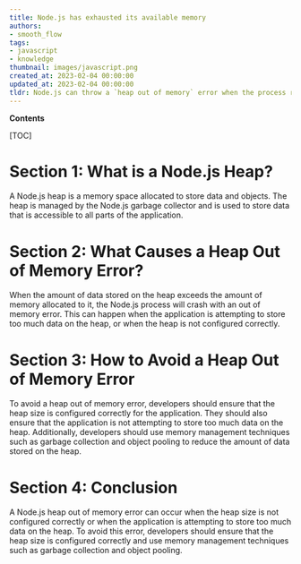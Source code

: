 ```yaml
---
title: Node.js has exhausted its available memory
authors:
- smooth_flow
tags:
- javascript
- knowledge
thumbnail: images/javascript.png
created_at: 2023-02-04 00:00:00
updated_at: 2023-02-04 00:00:00
tldr: Node.js can throw a `heap out of memory` error when the process runs out of available memory.
---
```


**Contents**

[TOC]

# Section 1: What is a Node.js Heap?
A Node.js heap is a memory space allocated to store data and objects. The heap is managed by the Node.js garbage collector and is used to store data that is accessible to all parts of the application.

# Section 2: What Causes a Heap Out of Memory Error?
When the amount of data stored on the heap exceeds the amount of memory allocated to it, the Node.js process will crash with an out of memory error. This can happen when the application is attempting to store too much data on the heap, or when the heap is not configured correctly.

# Section 3: How to Avoid a Heap Out of Memory Error
To avoid a heap out of memory error, developers should ensure that the heap size is configured correctly for the application. They should also ensure that the application is not attempting to store too much data on the heap. Additionally, developers should use memory management techniques such as garbage collection and object pooling to reduce the amount of data stored on the heap.

# Section 4: Conclusion
A Node.js heap out of memory error can occur when the heap size is not configured correctly or when the application is attempting to store too much data on the heap. To avoid this error, developers should ensure that the heap size is configured correctly and use memory management techniques such as garbage collection and object pooling.
